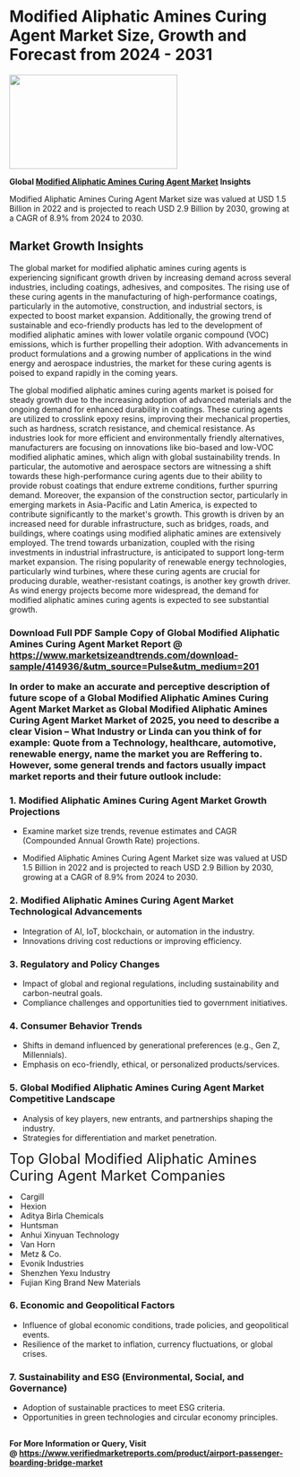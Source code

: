 <H1>Modified Aliphatic Amines Curing Agent Market Size, Growth and Forecast from 2024 - 2031</H1><img class="aligncenter size-medium wp-image-584254" src="https://thirdeyenews.in/wp-content/uploads/2024/09/Global-Market-Research-300x168.jpeg" alt="" width="300" height="168" /><p><strong>Global&nbsp;<a href="https://www.marketsizeandtrends.com/download-sample/414936/&amp;utm_source=Pulse&amp;utm_medium=201">Modified Aliphatic Amines Curing Agent Market</a> Insights</strong></p><p>Modified Aliphatic Amines Curing Agent Market size was valued at USD 1.5 Billion in 2022 and is projected to reach USD 2.9 Billion by 2030, growing at a CAGR of 8.9% from 2024 to 2030.</p><p><h2>Market Growth Insights</h2> <p>The global market for modified aliphatic amines curing agents is experiencing significant growth driven by increasing demand across several industries, including coatings, adhesives, and composites. The rising use of these curing agents in the manufacturing of high-performance coatings, particularly in the automotive, construction, and industrial sectors, is expected to boost market expansion. Additionally, the growing trend of sustainable and eco-friendly products has led to the development of modified aliphatic amines with lower volatile organic compound (VOC) emissions, which is further propelling their adoption. With advancements in product formulations and a growing number of applications in the wind energy and aerospace industries, the market for these curing agents is poised to expand rapidly in the coming years.</p> <p><strong></strong></p> <p>The global modified aliphatic amines curing agents market is poised for steady growth due to the increasing adoption of advanced materials and the ongoing demand for enhanced durability in coatings. These curing agents are utilized to crosslink epoxy resins, improving their mechanical properties, such as hardness, scratch resistance, and chemical resistance. As industries look for more efficient and environmentally friendly alternatives, manufacturers are focusing on innovations like bio-based and low-VOC modified aliphatic amines, which align with global sustainability trends. In particular, the automotive and aerospace sectors are witnessing a shift towards these high-performance curing agents due to their ability to provide robust coatings that endure extreme conditions, further spurring demand. Moreover, the expansion of the construction sector, particularly in emerging markets in Asia-Pacific and Latin America, is expected to contribute significantly to the market's growth. This growth is driven by an increased need for durable infrastructure, such as bridges, roads, and buildings, where coatings using modified aliphatic amines are extensively employed. The trend towards urbanization, coupled with the rising investments in industrial infrastructure, is anticipated to support long-term market expansion. The rising popularity of renewable energy technologies, particularly wind turbines, where these curing agents are crucial for producing durable, weather-resistant coatings, is another key growth driver. As wind energy projects become more widespread, the demand for modified aliphatic amines curing agents is expected to see substantial growth. <h3></p><p><span class=""><strong>Download Full PDF Sample Copy of Global Modified Aliphatic Amines Curing Agent Market Report</strong> @ <a href="https://www.marketsizeandtrends.com/download-sample/414936/&amp;utm_source=Pulse&amp;utm_medium=201" target="_blank">https://www.marketsizeandtrends.com/download-sample/414936/&amp;utm_source=Pulse&amp;utm_medium=201</a></span></p><p>In order to make an accurate and perceptive description of future scope of a Global&nbsp;Modified Aliphatic Amines Curing Agent Market Market as Global&nbsp;Modified Aliphatic Amines Curing Agent Market Market of 2025, you need to describe a clear Vision &ndash; What Industry or Linda can you think of for example: Quote from a Technology, healthcare, automotive, renewable energy, name the market you are Reffering to. However, some general trends and factors usually impact market reports and their future outlook include:</p><h3>1.&nbsp;<strong>Modified Aliphatic Amines Curing Agent Market Growth Projections</strong></h3><ul><li>Examine market size trends, revenue estimates and CAGR (Compounded Annual Growth Rate) projections.</li><li><p>Modified Aliphatic Amines Curing Agent Market size was valued at USD 1.5 Billion in 2022 and is projected to reach USD 2.9 Billion by 2030, growing at a CAGR of 8.9% from 2024 to 2030.</p></li></ul><h3>2.&nbsp;<strong>Modified Aliphatic Amines Curing Agent Market Technological Advancements</strong></h3><ul><li>Integration of AI, IoT, blockchain, or automation in the industry.</li><li>Innovations driving cost reductions or improving efficiency.</li></ul><h3>3.&nbsp;<strong>Regulatory and Policy Changes</strong></h3><ul><li>Impact of global and regional regulations, including sustainability and carbon-neutral goals.</li><li>Compliance challenges and opportunities tied to government initiatives.</li></ul><h3>4.&nbsp;<strong>Consumer Behavior Trends</strong></h3><ul><li>Shifts in demand influenced by generational preferences (e.g., Gen Z, Millennials).</li><li>Emphasis on eco-friendly, ethical, or personalized products/services.</li></ul><h3>5.&nbsp;<strong>Global Modified Aliphatic Amines Curing Agent Market Competitive Landscape</strong></h3><ul><li>Analysis of key players, new entrants, and partnerships shaping the industry.</li><li>Strategies for differentiation and market penetration.</li></ul><p data-pm-slice="1 1 []"><span style="color: inherit; font-family: inherit; font-size: 25px;">Top Global Modified Aliphatic Amines Curing Agent Market Companies</span></p><div class="" data-test-id=""><p><li>Cargill</li><li> Hexion</li><li> Aditya Birla Chemicals</li><li> Huntsman</li><li> Anhui Xinyuan Technology</li><li> Van Horn</li><li> Metz & Co.</li><li> Evonik Industries</li><li> Shenzhen Yexu Industry</li><li> Fujian King Brand New Materials</li></p></div><h3>6.&nbsp;<strong>Economic and Geopolitical Factors</strong></h3><ul><li>Influence of global economic conditions, trade policies, and geopolitical events.</li><li>Resilience of the market to inflation, currency fluctuations, or global crises.</li></ul><h3>7.&nbsp;<strong>Sustainability and ESG (Environmental, Social, and Governance)</strong></h3><ul><li>Adoption of sustainable practices to meet ESG criteria.</li><li>Opportunities in green technologies and circular economy principles.</li></ul><h2><strong style="font-size: 14px;">For More Information or Query, Visit @&nbsp;</strong><a style="background-color: #ffffff; font-size: 14px;" href="https://www.marketsizeandtrends.com/report/modified-aliphatic-amines-curing-agent-market/" target="_blank">https://www.verifiedmarketreports.com/product/airport-passenger-boarding-bridge-market</a></h2>
